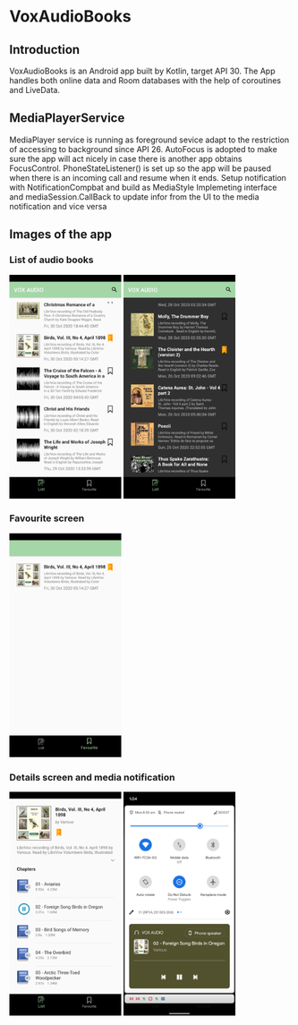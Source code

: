 # VoxAudioBooks

## Introduction
VoxAudioBooks is an Android app built by Kotlin, target API 30. The App handles both online data and Room databases with the help of coroutines and LiveData. 

## MediaPlayerService
MediaPlayer service is running as foreground sevice adapt to the restriction of accessing to background since API 26. 
AutoFocus is adopted to make sure the app will act nicely in case there is another app obtains FocusControl.
PhoneStateListener() is set up so the app will be paused when there is an incoming call and resume when it ends.
Setup notification with NotificationCompbat and build as MediaStyle
Implemeting interface and mediaSession.CallBack to update infor from the UI to the media notification and vice versa

## Images of the app
### List of audio books

<img src="https://github.com/KateVu/VoxAudioBooks/blob/master/images/ListBook.png" width="200"> <img src="https://github.com/KateVu/VoxAudioBooks/blob/master/images/ListBook_Dark.png" width="200">

### Favourite screen

<img src="https://github.com/KateVu/VoxAudioBooks/blob/master/images/Favourite.png" width="200">

### Details screen and media notification

<img src="https://github.com/KateVu/VoxAudioBooks/blob/master/images/Detail.png" width="200"> <img src="https://github.com/KateVu/VoxAudioBooks/blob/master/images/Notification.png" width="200">

